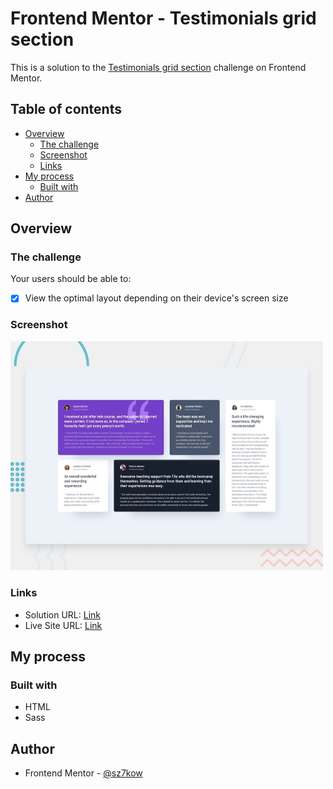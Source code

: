 # Frontend Mentor - Testimonials grid section

This is a solution to the [Testimonials grid section](https://www.frontendmentor.io/challenges/testimonials-grid-section-Nnw6J7Un7) challenge on Frontend Mentor.

## Table of contents

- [Overview](#overview)
  - [The challenge](#the-challenge)
  - [Screenshot](#screenshot)
  - [Links](#links)
- [My process](#my-process)
  - [Built with](#built-with)
- [Author](#author)

## Overview

### The challenge

Your users should be able to:

- [x] View the optimal layout depending on their device's screen size

### Screenshot

<img src="./screenshots/screenshot-testimonials-grid-section.jpg" width="500" />

### Links

- Solution URL: [Link](https://www.frontendmentor.io/solutions/testimonials-grid-section-i3fiAiapf)
- Live Site URL: [Link](https://testimonials-grid-section.sz7kow.com/)

## My process

### Built with

- HTML
- Sass

## Author

- Frontend Mentor - [@sz7kow](https://www.frontendmentor.io/profile/sz7kow)
